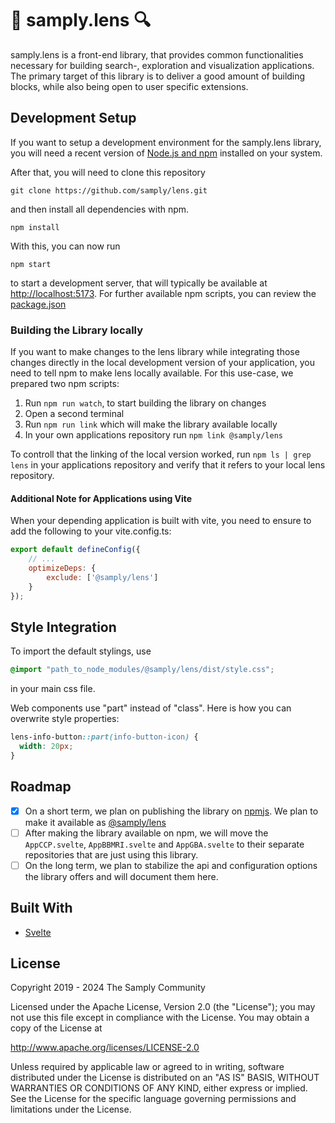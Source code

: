 # 🔎 samply.lens 🔍

samply.lens is a front-end library, that provides common functionalities necessary for building search-, exploration and visualization  applications. The primary target of this library is to deliver a good amount of building blocks, while also being open to user specific extensions.

## Development Setup

If you want to setup a development environment for the samply.lens library, you will need a recent version of [Node.js and npm](https://docs.npmjs.com/downloading-and-installing-node-js-and-npm) installed on your system.

After that, you will need to clone this repository

``` shell
git clone https://github.com/samply/lens.git
```

and then install all dependencies with npm.

``` shell
npm install
```

With this, you can now run

``` shell
npm start
```

to start a development server, that will typically be available at [http://localhost:5173](http://localhost:5173). For further available npm scripts, you can review the [package.json](./package.json)

### Building the Library locally

If you want to make changes to the lens library while integrating those changes directly in the local development version of your application, you need to tell npm to make lens locally available. For this use-case, we prepared two npm scripts:

1) Run `npm run watch`, to start building the library on changes
2) Open a second terminal
3) Run `npm run link` which will make the library available locally
4) In your own applications repository run `npm link @samply/lens`

To controll that the linking of the local version worked, run `npm ls | grep lens` in your applications repository and verify that it refers to your local lens repository.

#### Additional Note for Applications using Vite

When your depending application is built with vite, you need to ensure to add the following to your vite.config.ts:

``` javascript
export default defineConfig({
    // ... 
	optimizeDeps: {
		exclude: ['@samply/lens']
	}
});
```

## Style Integration

To import the default stylings, use 
```css
@import "path_to_node_modules/@samply/lens/dist/style.css";
```
in your main css file.

Web components use "part" instead of "class". Here is how you can overwrite style properties:

```css
lens-info-button::part(info-button-icon) {
  width: 20px;
}
```

## Roadmap

- [x] On a short term, we plan on publishing the library on [npmjs](https://www.npmjs.com/). We plan to make it available as [@samply/lens](https://www.npmjs.com/package/@samply/lens)
- [ ] After making the library available on npm, we will move the `AppCCP.svelte`, `AppBBMRI.svelte` and `AppGBA.svelte` to their separate repositories that are just using this library.
- [ ] On the long term, we plan to stabilize the api and configuration options the library offers and will document them here. 

## Built With

- [Svelte](https://svelte.dev/)

## License

Copyright 2019 - 2024 The Samply Community

Licensed under the Apache License, Version 2.0 (the "License"); you may not use this file except in compliance with the License. You may obtain a copy of the License at

http://www.apache.org/licenses/LICENSE-2.0

Unless required by applicable law or agreed to in writing, software distributed under the License is distributed on an "AS IS" BASIS, WITHOUT WARRANTIES OR CONDITIONS OF ANY KIND, either express or implied. See the License for the specific language governing permissions and limitations under the License.
